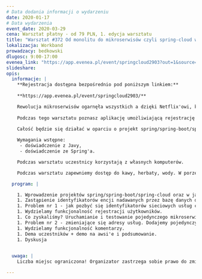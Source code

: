 ```yaml
---
# Data dodania informacji o wydarzeniu
date: 2020-01-17
# Data wydarzenia
event_date: 2020-03-29
cena: Warsztat płatny - od 79 PLN, 1. edycja warsztatu
title: "Warsztat #372 Od monolitu do mikroserwisów czyli spring-cloud w praktyce"
lokalizacja: Workband
prowadzacy: bedkowski
dlugosc: 9:00-17:00
evenea_link: "https://app.evenea.pl/event/springcloud2903?out=1&source=event_iframe"
slideshare:
opis:
  informacje: |
    **Rejestracja dostępna bezpośrednio pod poniższym linkiem:**
    
    **https://app.evenea.pl/event/springcloud2903/**

    Rewolucja mikroserwisów ogarnęła wszystkich a dzięki Netflix'owi, który opublikował część swoich narzędzi na licencjach open-source i integracji ich w projekcie spring-cloud każdy jest w stanie zbudować skalowalny, odporny na błędy serwis w parę godzin. Jednak mnogość bibliotek i rozwiązań może przyprawić o ból głowy i stanowić sporą barierę wejścia. 
    
    Podczas tego warsztatu poznasz aplikację umożliwiającą rejestrację użytkowników oraz dodawanie prostych notatek napisaną w oparciu o spring-mvc, a po jego zakończeniu będziesz miał gotowy do wdrożenia zestaw mikroserwisów. 
    
    Całość będzie się działać w oparciu o projekt spring/spring-boot/spring cloud, więc doświadczenie z Javy i Spring'a jest wymagane. Aplikacja będzie dostępna w repozytorium git i napisana pod Jave 11 (polecam Amazon Corretto 11) i a budowana będzie przez Mavena. 

    Wymagania wstępne:
     - doświadczenie z Javy,
     - doświadczenie ze Spring'a.

    Podczas warsztatu uczestnicy korzystają z własnych komputerów.

    Podczas warsztatu zapewniemy dostęp do kawy, herbaty, wody. W porze obiadowej zapewniamy pizzę w wersji mięsnej lub wegatariańskiej.

  program: |

    1. Wprowadzenie projektów spring/spring-boot/spring-cloud oraz w jaki sposób będziemy symulować migrację prostego monolitu do świata mikroserwisów ze wsparciem wzorca projektowego CQS.
    1. Zastąpienie identyfikatorów encji nadawanych przez bazę danych dedykowanym mikroserwisem (znamy jako snowflake) oraz skomunikowanie go za pomocą klienta feign z resztą aplikacji.
    1. Problem nr 1 - jak pozbyć się identyfikatorów sieciowych usług czyli service discovery server/client.
    1. Wydzielamy funkcjonalność rejestracji użytkowników.
    1. Co zyskaliśmy? Uruchamianie i testowanie pojedynczego mikroserwisu.
    1. Problem nr 2 - zmieniające się adresy usług. Dodajemy pojedynczy punkt dostępowy: Spring Cloud Gateway.
    1. Wydzielamy funkcjonalność komentarzy.
    1. Dema uczestników + demo na awsi'e i podsumowanie.
    1. Dyskusja

    
  uwaga: |
    Liczba miejsc ograniczona! Organizator zastrzega sobie prawo do zmiany lokalizacji wydarzenia oraz jego odwołania w przypadku niezgłoszenia się minimalnej liczby uczestników.

---
```

